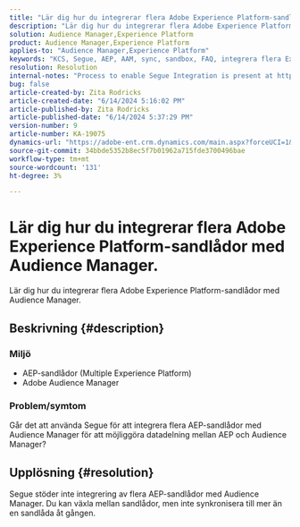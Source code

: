 ```yaml
---
title: "Lär dig hur du integrerar flera Adobe Experience Platform-sandlådor med Audience Manager."
description: "Lär dig hur du integrerar flera Adobe Experience Platform-sandlådor med Audience Manager."
solution: Audience Manager,Experience Platform
product: Audience Manager,Experience Platform
applies-to: "Audience Manager,Experience Platform"
keywords: "KCS, Segue, AEP, AAM, sync, sandbox, FAQ, integrera flera Experience Platform-sandlådor, Adobe Audience Manager, Adobe Experience Platform"
resolution: Resolution
internal-notes: "Process to enable Segue Integration is present at https://wiki.corp.adobe.com/pages/viewpage.action?spaceKey=supportdelivery&title=AEP+Segments+not+Populating+in+AAM internal link."
bug: false
article-created-by: Zita Rodricks
article-created-date: "6/14/2024 5:16:02 PM"
article-published-by: Zita Rodricks
article-published-date: "6/14/2024 5:37:29 PM"
version-number: 9
article-number: KA-19075
dynamics-url: "https://adobe-ent.crm.dynamics.com/main.aspx?forceUCI=1&pagetype=entityrecord&etn=knowledgearticle&id=1358b2c2-712a-ef11-840a-002248084fbb"
source-git-commit: 34bbde5352b8ec5f7b01962a715fde3700496bae
workflow-type: tm+mt
source-wordcount: '131'
ht-degree: 3%

---
```


# Lär dig hur du integrerar flera Adobe Experience Platform-sandlådor med Audience Manager.


Lär dig hur du integrerar flera Adobe Experience Platform-sandlådor med Audience Manager.

## Beskrivning {#description}


### Miljö

- AEP-sandlådor (Multiple Experience Platform)
- Adobe Audience Manager


### Problem/symtom

Går det att använda Segue för att integrera flera AEP-sandlådor med Audience Manager för att möjliggöra datadelning mellan AEP och Audience Manager?


## Upplösning {#resolution}


Segue stöder inte integrering av flera AEP-sandlådor med Audience Manager. Du kan växla mellan sandlådor, men inte synkronisera till mer än en sandlåda åt gången.


